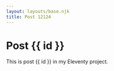 ```yaml
---
layout: layouts/base.njk
title: Post 12124
---
```


# Post {{ id }}

This is post {{ id }} in my Eleventy project.
